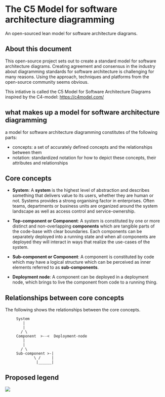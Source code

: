 # The C5 Model for software architecture diagramming

An open-sourced lean model for software architecture diagrams. 

## About this document

This open-source project sets out to create a standard model for software architecture diagrams. Creating agreement and consensus in the industry about diagramming standards for software architecture is challenging for many reasons. Using the approach, techniques and platforms from the open-source community seems obvious. 

This intiative is called the C5 Model for Software Architecture Diagrams inspired by the C4-model: https://c4model.com/
## what makes up a model for software architecture diagramming 

a model for software architecture diagramming constitutes of the following parts:

- concepts: a set of accurately defined concepts and the relationships between them
- notation: standardized notation for how to depict these concepts, their attributes and relationships 

## Core concepts

- **System**: A **system** is the highest level of abstraction and describes something that delivers value to its users, whether they are human or not. Systems provides a strong organising factor in enterprises. Often teams, departments or business units are organized around the system landscape as well as access control and service-ownership. 

- **Top-component or Component**: A system is constituted by one or more distinct and non-overlapping **components** which are tangible parts of the code-base with clear boundaries. Each components can be separately deployed into a running state and when all components are deployed they will interact in ways that realize the use-cases of the system.

- **Sub-component or Component**: A component is constituted by code which may have a logical structure which can be perceived as inner elements referred to as **sub-components**.

- **Deployment node**: A component can be deployed in a deployment node, which brings to live the component from code to a running thing.

## Relationships between core concepts

The following shows the relationships between the core concepts.

```
     System
        |
        |
       / \
     Component  >--<  Deployment-node
        |
        |
       / \
     Sub-component >-|
             \ /     |
              |______|

```

## Proposed legend

![](images/legend.png)

